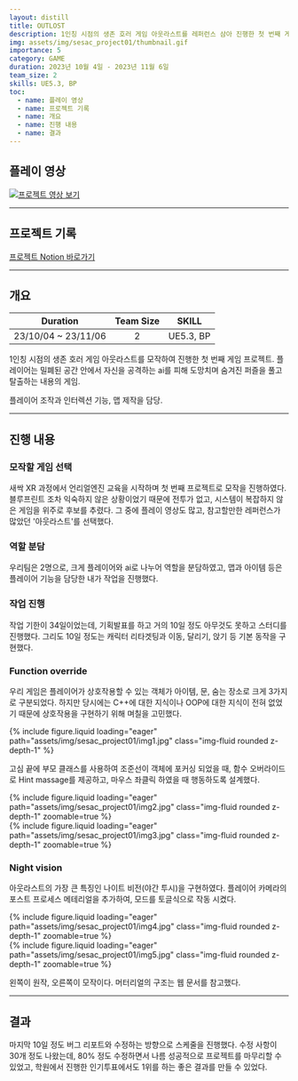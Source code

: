 ```yaml
---
layout: distill
title: OUTLOST
description: 1인칭 시점의 생존 호러 게임 아웃라스트를 레퍼런스 삼아 진행한 첫 번째 게임 프로젝트
img: assets/img/sesac_project01/thumbnail.gif
importance: 5
category: GAME
duration: 2023년 10월 4일 - 2023년 11월 6일
team_size: 2
skills: UE5.3, BP
toc:
  - name: 플레이 영상
  - name: 프로젝트 기록
  - name: 개요
  - name: 진행 내용
  - name: 결과
---
```


## 플레이 영상

[![프로젝트 영상 보기](https://img.youtube.com/vi/5A8AQsEz_eE/0.jpg)](https://youtu.be/5A8AQsEz_eE "프로젝트 영상 - 클릭하여 시청")

---

## 프로젝트 기록

<a href="https://www.notion.so/1-Outlost-4c242463d4734705afd4a9965d3a31ef" target="_blank">프로젝트 Notion 바로가기</a>

---

## 개요

|       Duration       |      Team Size     |      SKILL      |
| :------------------: | :----------------: | :-------------: |
| 23/10/04 ~ 23/11/06  |         2          |    UE5.3, BP    |

1인칭 시점의 생존 호러 게임 아웃라스트를 모작하여 진행한 첫 번째 게임 프로젝트.
플레이어는 밀폐된 공간 안에서 자신을 공격하는 ai를 피해 도망치며 숨겨진 퍼즐을 풀고 탈출하는 내용의 게임.

플레이어 조작과 인터렉션 기능, 맵 제작을 담당.

---

## 진행 내용

### 모작할 게임 선택

새싹 XR 과정에서 언리얼엔진 교육을 시작하며 첫 번째 프로젝트로 모작을 진행하였다. 블루프린트 조차 익숙하지 않은 상황이었기 때문에 전투가 없고, 시스템이 복잡하지 않은 게임을 위주로 후보를 추렸다. 그 중에 플레이 영상도 많고, 참고할만한 레퍼런스가 많았던 '아웃라스트'를 선택했다.

### 역할 분담

우리팀은 2명으로, 크게 플레이어와 ai로 나누어 역할을 분담하였고, 맵과 아이템 등은 플레이어 기능을 담당한 내가 작업을 진행했다.

### 작업 진행

작업 기한이 34일이었는데, 기획발표를 하고 거의 10일 정도 아무것도 못하고 스터디를 진행했다. 그리도 10일 정도는 캐릭터 리타겟팅과 이동, 달리기, 앉기 등 기본 동작을 구현했다.

### Function override

우리 게임은 플레이어가 상호작용할 수 있는 객체가 아이템, 문, 숨는 장소로 크게 3가지로 구분되었다. 하지만 당시에는 C++에 대한 지식이나 OOP에 대한 지식이 전혀 없었기 때문에 상호작용을 구현하기 위해 며칠을 고민했다.
<div class="row mt-3">
    <div class="col-sm mt-3 mt-md-0">
        {% include figure.liquid loading="eager" path="assets/img/sesac_project01/img1.jpg" class="img-fluid rounded z-depth-1" %}
    </div>
</div>

고심 끝에 부모 클래스를 사용하여 조준선이 객체에 포커싱 되었을 때, 함수 오버라이드로 Hint massage를 제공하고, 마우스 좌클릭 하였을 때 행동하도록 설계했다.
<div class="row mt-3">
    <div class="col-sm mt-3 mt-md-0">
        {% include figure.liquid loading="eager" path="assets/img/sesac_project01/img2.jpg" class="img-fluid rounded z-depth-1" zoomable=true %}
    </div>
    <div class="col-sm mt-3 mt-md-0">
        {% include figure.liquid loading="eager" path="assets/img/sesac_project01/img3.jpg" class="img-fluid rounded z-depth-1" zoomable=true %}
    </div>
</div>

### Night vision

아웃라스트의 가장 큰 특징인 나이트 비전(야간 투시)을 구현하였다. 플레이어 카메라의 포스트 프로세스 메테리얼을 추가하여, 모드를 토글식으로 작동 시켰다.

<div class="row mt-3">
    <div class="col-sm mt-3 mt-md-0">
        {% include figure.liquid loading="eager" path="assets/img/sesac_project01/img4.jpg" class="img-fluid rounded z-depth-1" zoomable=true %}
    </div>
    <div class="col-sm mt-3 mt-md-0">
        {% include figure.liquid loading="eager" path="assets/img/sesac_project01/img5.jpg" class="img-fluid rounded z-depth-1" zoomable=true %}
    </div>
</div>

왼쪽이 원작, 오른쪽이 모작이다. 머터리얼의 구조는 웹 문서를 참고했다.

---

## 결과

마지막 10일 정도 버그 리포트와 수정하는 방향으로 스케줄을 진행했다. 수정 사항이 30개 정도 나왔는데, 80% 정도 수정하면서 나름 성공적으로 프로젝트를 마무리할 수 있었고, 학원에서 진행한 인기투표에서도 1위를 하는 좋은 결과를 만들 수 있었다.
